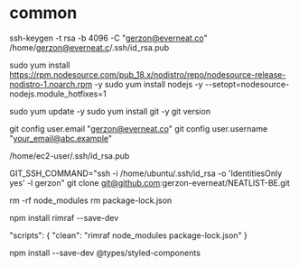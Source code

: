 # common
ssh-keygen -t rsa -b 4096 -C "gerzon@everneat.co"
/home/gerzon@everneat.c/.ssh/id_rsa.pub

sudo yum install https://rpm.nodesource.com/pub_18.x/nodistro/repo/nodesource-release-nodistro-1.noarch.rpm -y
sudo yum install nodejs -y --setopt=nodesource-nodejs.module_hotfixes=1

sudo yum update -y
sudo yum install git -y
git version

git config user.email "gerzon@everneat.co"
git config user.username "your_email@abc.example"

/home/ec2-user/.ssh/id_rsa.pub

GIT_SSH_COMMAND="ssh -i /home/ubuntu/.ssh/id_rsa -o 'IdentitiesOnly yes' -l gerzon" git clone git@github.com:gerzon-everneat/NEATLIST-BE.git


rm -rf node_modules
rm package-lock.json

npm install rimraf --save-dev

"scripts": {
  "clean": "rimraf node_modules package-lock.json"
}

npm install --save-dev @types/styled-components

